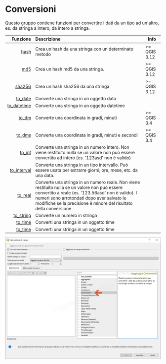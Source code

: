 # Conversioni

Questo gruppo contiene funzioni per convertire i dati da un tipo ad un'altro, es. da stringa a intero, da intero a stringa. 

| Funzione  | Descrizione| Info
|----------:|:-----------|-----
|[hash](hash.html)|Crea un hash da una stringa con un determinato metodo|>= QGIS 3.12
|[md5](md5.html)|Crea un hash md5 da una stringa.|>= QGIS 3.12
|[sha256](sha256.html)|Crea un hash sha256 da una stringa|>= QGIS 3.12
|[to_date](to_date.html)|	Converte una stringa in un oggetto data|
|[to_datetime](to_datetime.html)|Converte una stringa in un oggetto datetime|
|[to_dm](to_dm.html)|Converte una coordinata in gradi, minuti| >= QGIS 3.4
|[to_dms](to_dms.html)|Converte una coordinata in gradi, minuti e secondi| >= QGIS 3.4
|[to_int](to_int.html)|Converte una stringa in un numero intero. Non viene restituito nulla se un valore non può essere convertito ad intero (es. '123asd' non è valido)|
|[to_interval](to_interval.html)|Converte una stringa in un tipo intervallo. Può essere usata per estrarre giorni, ore, mese, etc. da una data.|
|[to_real](to_real.html)|Converte una stringa in un numero reale. Non viene restituito nulla se un valore non può essere convertito a reale (es. '123.56asd' non è valido). I numeri sono arrotondati dopo aver salvato le modifiche se la precisione è minore del risultato della conversione|
|[to_string](to_string.html)|	Converte un numero in stringa|
|[to_time](to_time.html)|Converti una stringa in un oggetto time|
|[to_time](to_time.html)|Converti una stringa in un oggetto time|

![](../../img/conversioni/gruppo_conversioni1.png)
